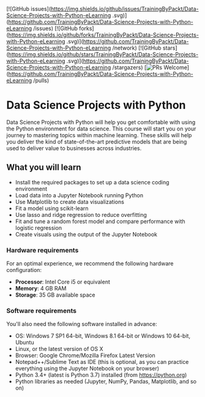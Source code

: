 [![GitHub issues](https://img.shields.io/github/issues/TrainingByPackt/Data-Science-Projects-with-Python-eLearning
.svg)](https://github.com/TrainingByPackt/Data-Science-Projects-with-Python-eLearning
/issues)
[![GitHub forks](https://img.shields.io/github/forks/TrainingByPackt/Data-Science-Projects-with-Python-eLearning
.svg)](https://github.com/TrainingByPackt/Data-Science-Projects-with-Python-eLearning
/network)
[![GitHub stars](https://img.shields.io/github/stars/TrainingByPackt/Data-Science-Projects-with-Python-eLearning
.svg)](https://github.com/TrainingByPackt/Data-Science-Projects-with-Python-eLearning
/stargazers)
[![PRs Welcome](https://img.shields.io/badge/PRs-welcome-brightgreen.svg)](https://github.com/TrainingByPackt/Data-Science-Projects-with-Python-eLearning
/pulls)



# Data Science Projects with Python
Data Science Projects with Python will help you get comfortable with using the Python environment for data science. This course will start you on your journey to mastering topics within machine learning. These skills will help you deliver the kind of state-of-the-art predictive models that are being used to deliver value to businesses across industries.	 

## What you will learn
* Install the required packages to set up a data science coding environment
* Load data into a Jupyter Notebook running Python
* Use Matplotlib to create data visualizations
* Fit a model using scikit-learn
* Use lasso and ridge regression to reduce overfitting
* Fit and tune a random forest model and compare performance with logistic regression
* Create visuals using the output of the Jupyter Notebook


### Hardware requirements
For an optimal experience, we recommend the following hardware configuration:
* **Processor**: Intel Core i5 or equivalent
* **Memory**: 4 GB RAM
* **Storage**: 35 GB available space



### Software requirements
You'll also need the following software installed in advance:
* OS: Windows 7 SP1 64-bit, Windows 8.1 64-bit or Windows 10 64-bit, Ubuntu
* Linux, or the latest version of OS X
* Browser: Google Chrome/Mozilla Firefox Latest Version
* Notepad++/Sublime Text as IDE (this is optional, as you can practice everything using the Jupyter Notebook on your browser)
* Python 3.4+ (latest is Python 3.7) installed (from https://python.org)
* Python libraries as needed (Jupyter, NumPy, Pandas, Matplotlib, and so on)
